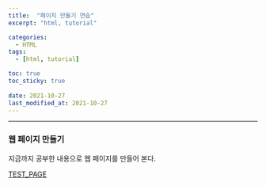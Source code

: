 ```yaml
---
title:  "페이지 만들기 연습"
excerpt: "html, tutorial"

categories:
  - HTML
tags:
  - [html, tutorial]

toc: true
toc_sticky: true
 
date: 2021-10-27 
last_modified_at: 2021-10-27
---  
```


***

### 웹 페이지 만들기  

지금까지 공부한 내용으로 웹 페이지를 만들어 본다.  

[TEST_PAGE](https://bakcoding.github.io//assets/testhtml/index.html)

